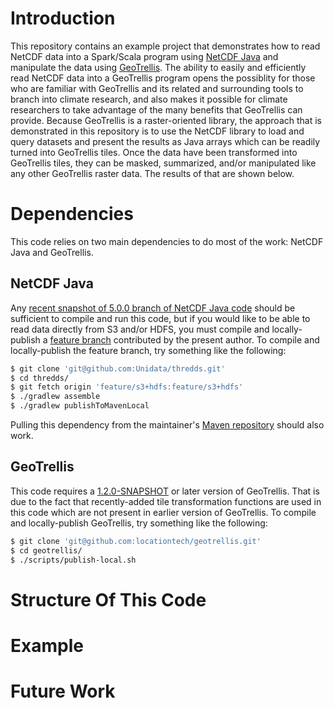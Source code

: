 # Introduction #

This repository contains an example project that demonstrates how to read NetCDF data into a Spark/Scala program using [NetCDF Java](https://github.com/Unidata/thredds/) and manipulate the data using [GeoTrellis](https://github.com/locationtech/geotrellis).
The ability to easily and efficiently read NetCDF data into a GeoTrellis program opens the possiblity for those who are familiar with GeoTrellis and its related and surrounding tools to branch into climate research, and also makes it possible for climate researchers to take advantage of the many benefits that GeoTrellis can provide.
Because GeoTrellis is a raster-oriented library, the approach that is demonstrated in this repository is to use the NetCDF library to load and query datasets and present the results as Java arrays which can be readily turned into GeoTrellis tiles.
Once the data have been transformed into GeoTrellis tiles, they can be masked, summarized, and/or manipulated like any other GeoTrellis raster data.
The results of that are shown below.

# Dependencies #

This code relies on two main dependencies to do most of the work: NetCDF Java and GeoTrellis.

## NetCDF Java ##

Any [recent snapshot of 5.0.0 branch of NetCDF Java code](https://github.com/Unidata/thredds/tree/5.0.0) should be sufficient to compile and run this code,
but if you would like to be able to read data directly from S3 and/or HDFS, you must compile and locally-publish a [feature branch](https://github.com/Unidata/thredds/tree/feature/s3+hdfs) contributed by the present author.
To compile and locally-publish the feature branch, try something like the following:

```bash
$ git clone 'git@github.com:Unidata/thredds.git'
$ cd thredds/
$ git fetch origin 'feature/s3+hdfs:feature/s3+hdfs'
$ ./gradlew assemble
$ ./gradlew publishToMavenLocal
```

Pulling this dependency from the maintainer's [Maven repository](http://artifacts.unidata.ucar.edu/) should also work.

## GeoTrellis ##

This code requires a [1.2.0-SNAPSHOT](https://github.com/locationtech/geotrellis) or later version of GeoTrellis.
That is due to the fact that recently-added tile transformation functions are used in this code which are not present in earlier version of GeoTrellis.
To compile and locally-publish GeoTrellis, try something like the following:

```bash
$ git clone 'git@github.com:locationtech/geotrellis.git'
$ cd geotrellis/
$ ./scripts/publish-local.sh
```

# Structure Of This Code #

# Example #

# Future Work #

